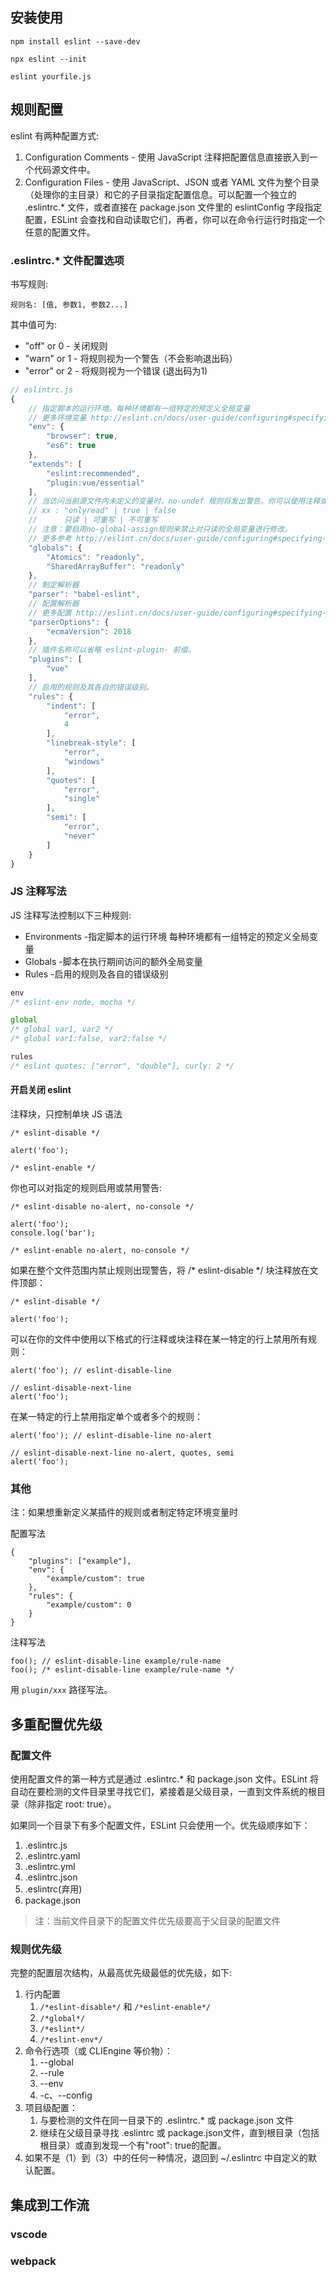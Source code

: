 ## 安装使用
```
npm install eslint --save-dev
```

```
npx eslint --init
```

```
eslint yourfile.js
```

## 规则配置
eslint 有两种配置方式:
1. Configuration Comments - 使用 JavaScript 注释把配置信息直接嵌入到一个代码源文件中。
2. Configuration Files - 使用 JavaScript、JSON 或者 YAML 文件为整个目录（处理你的主目录）和它的子目录指定配置信息。可以配置一个独立的 .eslintrc.* 文件，或者直接在 package.json 文件里的 eslintConfig 字段指定配置，ESLint 会查找和自动读取它们，再者，你可以在命令行运行时指定一个任意的配置文件。

### .eslintrc.* 文件配置选项 
书写规则:
```
规则名: [值, 参数1, 参数2...]
```
其中值可为:
- "off" or 0 - 关闭规则
- "warn" or 1 - 将规则视为一个警告（不会影响退出码）
- "error" or 2 - 将规则视为一个错误 (退出码为1)

```javascript
// eslintrc.js
{   
    // 指定脚本的运行环境。每种环境都有一组特定的预定义全局变量
    // 更多环境变量 http://eslint.cn/docs/user-guide/configuring#specifying-environments
    "env": {
        "browser": true,
        "es6": true
    },
    "extends": [
        "eslint:recommended",
        "plugin:vue/essential"
    ],
    // 当访问当前源文件内未定义的变量时，no-undef 规则将发出警告。你可以使用注释或在配置文件中定义全局变量。
    // xx : "onlyread" | true | false
    //      只读 | 可重写 | 不可重写
    // 注意：要启用no-global-assign规则来禁止对只读的全局变量进行修改。
    // 更多参考 http://eslint.cn/docs/user-guide/configuring#specifying-globals
    "globals": {
        "Atomics": "readonly",
        "SharedArrayBuffer": "readonly"
    },
    // 制定解析器
    "parser": "babel-eslint",
    // 配置解析器
    // 更多配置 http://eslint.cn/docs/user-guide/configuring#specifying-parser-options
    "parserOptions": {
        "ecmaVersion": 2018
    },
    // 插件名称可以省略 eslint-plugin- 前缀。
    "plugins": [
        "vue"
    ],
    // 启用的规则及其各自的错误级别。
    "rules": {
        "indent": [
            "error",
            4
        ],
        "linebreak-style": [
            "error",
            "windows"
        ],
        "quotes": [
            "error",
            "single"
        ],
        "semi": [
            "error",
            "never"
        ]
    }
}
```

### JS 注释写法
JS 注释写法控制以下三种规则:
- Environments -指定脚本的运行环境 每种环境都有一组特定的预定义全局变量
- Globals -脚本在执行期间访问的额外全局变量
- Rules -启用的规则及各自的错误级别
  
```javascript
env
/* eslint-env node, mocha */

global
/* global var1, var2 */
/* global var1:false, var2:false */

rules
/* eslint quotes: ["error", "double"], curly: 2 */
```

#### 开启关闭 eslint
注释块，只控制单块 JS 语法
```
/* eslint-disable */

alert('foo');

/* eslint-enable */
```

你也可以对指定的规则启用或禁用警告:

```
/* eslint-disable no-alert, no-console */

alert('foo');
console.log('bar');

/* eslint-enable no-alert, no-console */
```

如果在整个文件范围内禁止规则出现警告，将 /* eslint-disable */ 块注释放在文件顶部：

```
/* eslint-disable */

alert('foo');
```

可以在你的文件中使用以下格式的行注释或块注释在某一特定的行上禁用所有规则：

```
alert('foo'); // eslint-disable-line

// eslint-disable-next-line
alert('foo');
```

在某一特定的行上禁用指定单个或者多个的规则：

```
alert('foo'); // eslint-disable-line no-alert

// eslint-disable-next-line no-alert, quotes, semi
alert('foo');
```

### 其他

注：如果想重新定义某插件的规则或者制定特定环境变量时

配置写法
```
{
    "plugins": ["example"],
    "env": {
        "example/custom": true
    },
    "rules": {
        "example/custom": 0
    }
}
```

注释写法
```
foo(); // eslint-disable-line example/rule-name
foo(); /* eslint-disable-line example/rule-name */
```

用 `plugin/xxx` 路径写法。

## 多重配置优先级
### 配置文件
使用配置文件的第一种方式是通过 .eslintrc.* 和 package.json 文件。ESLint 将自动在要检测的文件目录里寻找它们，紧接着是父级目录，一直到文件系统的根目录（除非指定 root: true）。

如果同一个目录下有多个配置文件，ESLint 只会使用一个。优先级顺序如下：

1. .eslintrc.js
2. .eslintrc.yaml
3. .eslintrc.yml
4. .eslintrc.json
5. .eslintrc(弃用)
6. package.json

> 注：当前文件目录下的配置文件优先级要高于父目录的配置文件

### 规则优先级
完整的配置层次结构，从最高优先级最低的优先级，如下:

1. 行内配置
   1. `/*eslint-disable*/` 和 `/*eslint-enable*/`
   2. `/*global*/`
   3. `/*eslint*/`
   4. `/*eslint-env*/`
2. 命令行选项（或 CLIEngine 等价物）：
   1. --global
   2. --rule
   3. --env
   4. -c、--config
3. 项目级配置：
   1. 与要检测的文件在同一目录下的 .eslintrc.* 或 package.json 文件
   2. 继续在父级目录寻找 .eslintrc 或 package.json文件，直到根目录（包括根目录）或直到发现一个有"root": true的配置。
4. 如果不是（1）到（3）中的任何一种情况，退回到 ~/.eslintrc 中自定义的默认配置。

## 集成到工作流

### vscode


### webpack